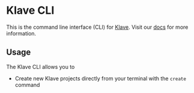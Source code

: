# Klave CLI

This is the command line interface (CLI) for [Klave](https://klave.com/). Visit our [docs](https://docs.klave.com/) for more information.

## Usage

The Klave CLI allows you to
- Create new Klave projects directly from your terminal with the `create` command
